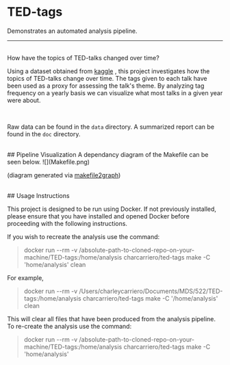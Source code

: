 # TED-tags


Demonstrates an automated analysis pipeline.    

----
<br/>
How have the topics of TED-talks changed over time? 

<br/> 

Using a dataset obtained from [kaggle](https://www.kaggle.com/rounakbanik/ted-talks/data) , this project investigates how the topics of TED-talks change over time. The tags given to each talk have been used as a proxy for assessing the talk's theme. By analyzing tag frequency on a yearly basis we can visualize what most talks in a given year were about. 
 
<br/>    

Raw data can be found in the `data` directory. A summarized report can be found in the `doc` directory. 

<br/>
## Pipeline Visualization
A dependancy diagram of the Makefile can be seen below. 
![](Makefile.png)

(diagram generated via [makefile2graph](https://github.com/lindenb/makefile2graph))
 
 <br/>
## Usage Instructions

This project is designed to be run using Docker. If not previously installed, please ensure that you have installed and opened Docker before proceeding with the following instructions. 

If you wish to recreate the analysis use the command:

> docker run --rm -v /absolute-path-to-cloned-repo-on-your-machine/TED-tags:/home/analysis charcarriero/ted-tags make -C 'home/analysis' clean

For example,
> docker run --rm -v /Users/charleycarriero/Documents/MDS/522/TED-tags:/home/analysis charcarriero/ted-tags make -C '/home/analysis' clean

This will clear all files that have been produced from the analysis pipeline. To re-create the analysis use the command:
> docker run --rm -v /absolute-path-to-cloned-repo-on-your-machine/TED-tags:/home/analysis charcarriero/ted-tags make -C 'home/analysis'

